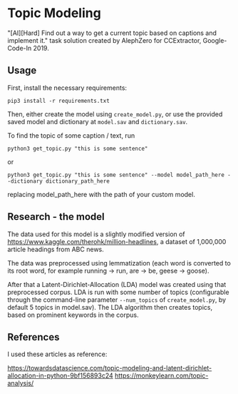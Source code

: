 # Topic Modeling

"[AI][Hard] Find out a way to get a current topic based on captions and implement it." task solution created by AlephZero for CCExtractor, Google-Code-In 2019.
## Usage
First, install the necessary requirements:
```shell script
pip3 install -r requirements.txt
```
Then, either create the model using `create_model.py`, or use the provided saved model and dictionary at `model.sav` and `dictionary.sav`.

To find the topic of some caption / text, run
```shell script
python3 get_topic.py "this is some sentence"
```
or
```shell script
python3 get_topic.py "this is some sentence" --model model_path_here --dictionary dictionary_path_here
```
replacing model_path_here with the path of your custom model.

## Research - the model

The data used for this model is a slightly modified version of https://www.kaggle.com/therohk/million-headlines, a dataset of 1,000,000 article headings from ABC news.

The data was preprocessed using lemmatization (each word is converted to its root word, for example running -> run, are -> be, geese -> goose).

After that a Latent-Dirichlet-Allocation (LDA) model was created using that preprocessed corpus.
LDA is run with some number of topics (configurable through the command-line parameter `--num_topics` of `create_model.py`, by default 5 topics in model.sav).
The LDA algorithm then creates topics, based on prominent keywords in the corpus.

## References

I used these articles as reference:

https://towardsdatascience.com/topic-modeling-and-latent-dirichlet-allocation-in-python-9bf156893c24
https://monkeylearn.com/topic-analysis/